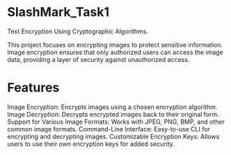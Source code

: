 # SlashMark_Task1
Text Encryption Using Cryptographic Algorithms.

This project focuses on encrypting images to protect sensitive information. Image encryption ensures that only authorized users can access the image data, providing a layer of security against unauthorized access.

# Features
Image Encryption: Encrypts images using a chosen encryption algorithm. Image Decryption: Decrypts encrypted images back to their original form. Support for Various Image Formats: Works with JPEG, PNG, BMP, and other common image formats. Command-Line Interface: Easy-to-use CLI for encrypting and decrypting images. Customizable Encryption Keys: Allows users to use their own encryption keys for added security.
